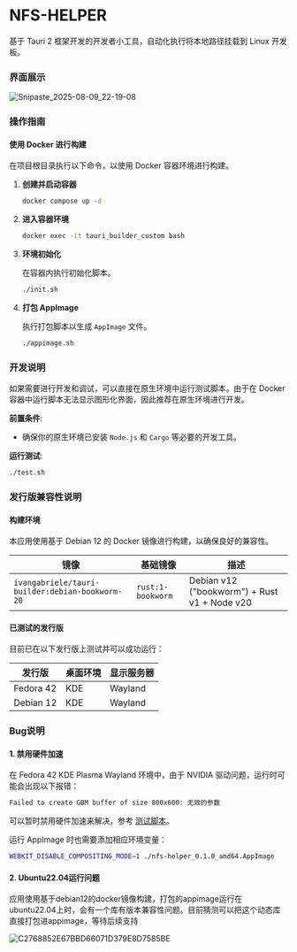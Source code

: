 # NFS-HELPER

基于 Tauri 2 框架开发的开发者小工具，自动化执行将本地路径挂载到 Linux 开发板。

### 界面展示

![Snipaste_2025-08-09_22-19-08](https://markdownforyuanhao.oss-cn-hangzhou.aliyuncs.com/img1/20250809222122877.png)

### 操作指南

#### 使用 Docker 进行构建

在项目根目录执行以下命令，以使用 Docker 容器环境进行构建。

1. **创建并启动容器**

   ```bash
   docker compose up -d
   ```
   
2. **进入容器环境**

   ```bash
   docker exec -it tauri_builder_custom bash
   ```
   
3. **环境初始化**

   在容器内执行初始化脚本。

   ```bash
   ./init.sh
   ```
   
4. **打包 AppImage**

   执行打包脚本以生成 `AppImage` 文件。

   ```bash
   ./appimage.sh
   ```

### 开发说明

如果需要进行开发和调试，可以直接在原生环境中运行测试脚本。由于在 Docker 容器中运行脚本无法显示图形化界面，因此推荐在原生环境进行开发。

**前置条件**:

- 确保你的原生环境已安装 `Node.js` 和 `Cargo` 等必要的开发工具。

**运行测试**:

```bash
./test.sh
```

### 发行版兼容性说明

#### 构建环境

本应用使用基于 Debian 12 的 Docker 镜像进行构建，以确保良好的兼容性。

| 镜像                                            | 基础镜像          | 描述                                         |
| ----------------------------------------------- | ----------------- | -------------------------------------------- |
| `ivangabriele/tauri-builder:debian-bookworm-20` | `rust:1-bookworm` | Debian v12 ("bookworm") + Rust v1 + Node v20 |

#### 已测试的发行版

目前已在以下发行版上测试并可以成功运行：

| 发行版    | 桌面环境 | 显示服务器 |
| --------- | -------- | ---------- |
| Fedora 42 | KDE      | Wayland    |
| Debian 12 | KDE      | Wayland    |


### Bug说明

#### 1\. 禁用硬件加速

在 Fedora 42 KDE Plasma Wayland 环境中，由于 NVIDIA 驱动问题，运行时可能会出现以下报错：

```bash
Failed to create GBM buffer of size 800x600: 无效的参数
```

可以暂时禁用硬件加速来解决，参考 [测试脚本](https://www.google.com/search?q=./test.sh)。

运行 AppImage 时也需要添加相应环境变量：

```bash
WEBKIT_DISABLE_COMPOSITING_MODE=1 ./nfs-helper_0.1.0_amd64.AppImage
```

#### 2\. Ubuntu22.04运行问题
应用使用基于debian12的docker镜像构建，打包的appimage运行在ubuntu22.04上时，会有一个库有版本兼容性问题。目前猜测可以把这个动态库直接打包进appimage，等待后续支持

![C2768852E67BBD66071D379E8D7585BE](https://markdownforyuanhao.oss-cn-hangzhou.aliyuncs.com/img1/20250810003817934.png)
